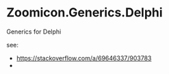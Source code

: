 # Zoomicon.Generics.Delphi
Generics for Delphi

see:
* https://stackoverflow.com/a/69646337/903783
* 